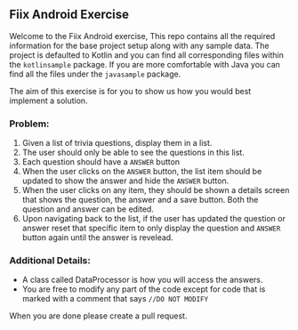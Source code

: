 ## Fiix Android Exercise

Welcome to the Fiix Android exercise, This repo contains all the required information for the base project setup along with
any sample data. 
The project is defaulted to Kotlin and you can find all corresponding
files within the `kotlinsample` package. If you are more comfortable with Java you can find all
the files under the `javasample` package.

The aim of this exercise is for you to show us how you would best implement a solution. 

### Problem:
1. Given a list of trivia questions, display them in a list.
2. The user should only be able to see the questions in this list.
3. Each question should have a `ANSWER` button
4. When the user clicks on the `ANSWER` button, the list item should be updated to show the answer and hide the `ANSWER` button.
5. When the user clicks on any item, they should be shown a details screen that shows
the question, the answer and a save button. Both the question and answer can be edited.
4. Upon navigating back to the list, if the user has updated the question or answer reset that specific item to only display the question and `ANSWER` button again until the answer is revelead.

### Additional Details:

- A class called DataProcessor is how you will access the answers. 
- You are free to modify any part of the code except for code that is marked with a comment that says `//DO NOT MODIFY`

When you are done please create a pull request. 
